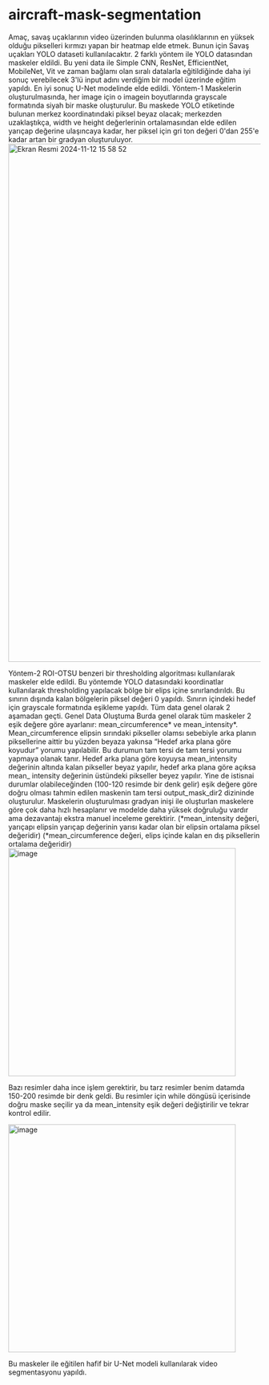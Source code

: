 # aircraft-mask-segmentation
Amaç, savaş uçaklarının video üzerinden bulunma olasılıklarının en yüksek olduğu pikselleri kırmızı yapan bir heatmap elde etmek. Bunun için Savaş uçakları YOLO dataseti kullanılacaktır. 2 farklı yöntem ile YOLO datasından maskeler eldildi. Bu yeni data ile Simple CNN, ResNet, EfficientNet, MobileNet, Vit ve zaman bağlamı olan sıralı datalarla eğitildiğinde daha iyi sonuç verebilecek 3'lü input adını verdiğim bir model üzerinde eğitim yapıldı. En iyi sonuç U-Net modelinde elde edildi.
Yöntem-1 
Maskelerin oluşturulmasında, her image için o imagein boyutlarında grayscale formatında siyah bir maske oluşturulur. Bu maskede YOLO etiketinde bulunan merkez koordinatındaki piksel beyaz olacak; merkezden uzaklaştıkça, width ve height değerlerinin ortalamasından elde edilen yarıçap değerine ulaşıncaya kadar, her piksel için gri ton değeri 0'dan 255'e kadar artan bir gradyan oluşturuluyor.
<img width="1032" alt="Ekran Resmi 2024-11-12 15 58 52" src="https://github.com/user-attachments/assets/fd6ddd7d-9bda-4ec8-bb7c-3fc75fbe3649">

Yöntem-2
ROI-OTSU benzeri bir thresholding algoritması kullanılarak maskeler elde edildi. Bu yöntemde YOLO datasındaki koordinatlar kullanılarak thresholding yapılacak bölge bir elips içine sınırlandırıldı. Bu sınırın dışında kalan bölgelerin piksel değeri 0 yapıldı. Sınırın içindeki hedef için grayscale formatında eşikleme yapıldı. Tüm data genel olarak 2 aşamadan geçti.
	Genel Data Oluştuma
Burda genel olarak tüm maskeler 2 eşik değere göre ayarlanır: mean_circumference* ve mean_intensity*. Mean_circumference elipsin sırındaki pikseller olamsı sebebiyle arka planın piksellerine aittir bu yüzden beyaza yakınsa “Hedef arka plana göre koyudur” yorumu yapılabilir. Bu durumun tam tersi de tam tersi yorumu yapmaya olanak tanır. Hedef arka plana göre koyuysa mean_intensity değerinin altında kalan pikseller beyaz yapılır, hedef arka plana göre açıksa mean_ intensity değerinin üstündeki pikseller beyez yapılır. Yine de istisnai durumlar olabileceğinden (100-120 resimde bir denk gelir) eşik değere göre doğru olması tahmin edilen maskenin tam tersi output_mask_dir2 dizininde oluşturulur. Maskelerin oluşturulması gradyan inişi ile oluşturlan maskelere göre çok daha hızlı hesaplanır ve modelde daha yüksek doğruluğu vardır ama dezavantajı ekstra manuel inceleme gerektirir. 
(*mean_intensity değeri, yarıçapı elipsin yarıçap değerinin yarısı kadar olan bir elipsin ortalama piksel değeridir)
(*mean_circumference değeri, elips içinde kalan en dış piksellerin ortalama değeridir)
<img width="454" alt="image" src="https://github.com/user-attachments/assets/f254f31e-0a1c-4aad-acbb-e9f6edaf5a6c">


Bazı resimler daha ince işlem gerektirir, bu tarz resimler benim datamda 150-200 resimde bir denk geldi. Bu resimler için while döngüsü içerisinde doğru maske seçilir ya da mean_intensity eşik değeri değiştirilir ve tekrar kontrol edilir. 

<img width="454" alt="image" src="https://github.com/user-attachments/assets/181cddf6-d481-4647-80b1-b4d079646822">


Bu maskeler ile eğitilen hafif bir U-Net modeli kullanılarak video segmentasyonu yapıldı. 
